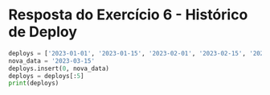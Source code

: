 # Resposta do Exercício 6 - Histórico de Deploy

```python
deploys = ['2023-01-01', '2023-01-15', '2023-02-01', '2023-02-15', '2023-03-01']
nova_data = '2023-03-15'
deploys.insert(0, nova_data)
deploys = deploys[:5]
print(deploys)
```
